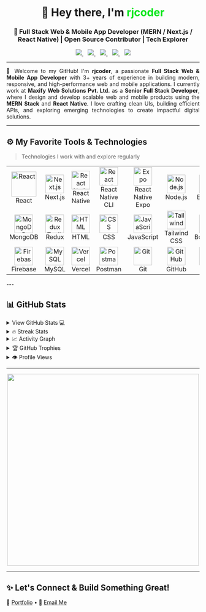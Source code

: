 <div align="center">
  <h1>👋 Hey there, I'm <span style="color:#04e61b;">rjcoder</span></h1>
  <h3 align="center">🚀 Full Stack Web & Mobile App Developer (MERN / Next.js / React Native) | Open Source Contributor | Tech Explorer</h3>
</div>

<div align="center">
  <a href="https://www.instagram.com/surajsingh90127/">
    <img src="https://img.shields.io/badge/Instagram-%23E4405F.svg?style=for-the-badge&logo=Instagram&logoColor=white">
  </a>
  &nbsp;&nbsp;
  <a href="https://www.linkedin.com/in/suraj90127/">
    <img src="https://img.shields.io/badge/LinkedIn-%230077B5.svg?style=for-the-badge&logo=Linkedin&logoColor=white">
  </a>
  &nbsp;&nbsp;
  <a href="mailto:surajsingh26574@gmail.com">
    <img src="https://img.shields.io/badge/Gmail-D14836?style=for-the-badge&logo=gmail&logoColor=white">
  </a>
  &nbsp;&nbsp;
  <a href="https://github.com/Suraj90127">
    <img src="https://img.shields.io/badge/GitHub-100000?style=for-the-badge&logo=github&logoColor=white">
  </a>
  &nbsp;&nbsp;
  <a href="https://t.me/suraj90127">
    <img src="https://img.shields.io/badge/Telegram-2CA5E0?style=for-the-badge&logo=telegram&logoColor=white">
  </a>
</div>

---

<p align="justify">
👋 Welcome to my GitHub! I'm <b>rjcoder</b>, a passionate <b>Full Stack Web & Mobile App Developer</b> with 3+ years of experience in building modern, responsive, and high-performance web and mobile applications.  
I currently work at <b>Maxify Web Solutions Pvt. Ltd.</b> as a <b>Senior Full Stack Developer</b>, where I design and develop scalable web and mobile products using the <b>MERN Stack</b> and <b>React Native</b>.  
I love crafting clean UIs, building efficient APIs, and exploring emerging technologies to create impactful digital solutions.  
</p>

---

## ⚙️ My Favorite Tools & Technologies

> Technologies I work with and explore regularly

<table>
  <tr>
    <td align="center" width="96"><img src="https://techstack-generator.vercel.app/react-icon.svg" width="65" height="65" alt="React" /><br>React</td>
    <td align="center" width="96"><img src="https://skillicons.dev/icons?i=nextjs" width="48" height="48" alt="Next.js"/><br>Next.js</td>
    <td align="center" width="96"><img src="https://skillicons.dev/icons?i=react" width="48" height="48" alt="React Native"/><br>React Native</td>
    <td align="center" width="96"><img src="https://skillicons.dev/icons?i=androidstudio" width="48" height="48" alt="React Native CLI"/><br>React Native CLI</td>
    <td align="center" width="96"><img src="https://skillicons.dev/icons?i=expo" width="48" height="48" alt="Expo"/><br>React Native Expo</td>
    <td align="center" width="96"><img src="https://skillicons.dev/icons?i=nodejs" width="48" height="48" alt="Node.js"/><br>Node.js</td>
    <td align="center" width="96"><img src="https://skillicons.dev/icons?i=express" width="48" height="48" alt="Express"/><br>Express</td>
  </tr>
  <tr>
    <td align="center" width="96"><img src="https://skillicons.dev/icons?i=mongodb" width="48" height="48" alt="MongoDB"/><br>MongoDB</td>
    <td align="center" width="96"><img src="https://skillicons.dev/icons?i=redux" width="48" height="48" alt="Redux Toolkit"/><br>Redux</td>
    <td align="center" width="96"><img src="https://skillicons.dev/icons?i=html" width="48" height="48" alt="HTML"/><br>HTML</td>
    <td align="center" width="96"><img src="https://skillicons.dev/icons?i=css" width="48" height="48" alt="CSS"/><br>CSS</td>
    <td align="center" width="96"><img src="https://skillicons.dev/icons?i=js" width="48" height="48" alt="JavaScript"/><br>JavaScript</td>
    <td align="center" width="96"><img src="https://skillicons.dev/icons?i=tailwind" width="48" height="48" alt="Tailwind"/><br>Tailwind CSS</td>
    <td align="center" width="96"><img src="https://skillicons.dev/icons?i=bootstrap" width="48" height="48" alt="Bootstrap"/><br>Bootstrap</td>
  </tr>
  <tr>
    <td align="center" width="96"><img src="https://skillicons.dev/icons?i=firebase" width="48" height="48" alt="Firebase"/><br>Firebase</td>
    <td align="center" width="96"><img src="https://skillicons.dev/icons?i=mysql" width="48" height="48" alt="MySQL"/><br>MySQL</td>
    <td align="center" width="96"><img src="https://skillicons.dev/icons?i=vercel" width="48" height="48" alt="Vercel"/><br>Vercel</td>
    <td align="center" width="96"><img src="https://skillicons.dev/icons?i=postman" width="48" height="48" alt="Postman"/><br>Postman</td>
    <td align="center" width="96"><img src="https://skillicons.dev/icons?i=git" width="48" height="48" alt="Git"/><br>Git</td>
    <td align="center" width="96"><img src="https://skillicons.dev/icons?i=github" width="48" height="48" alt="GitHub"/><br>GitHub</td>
    <td align="center" width="96"><img src="https://skillicons.dev/icons?i=figma" width="48" height="48" alt="Figma"/><br>Figma</td>
  </tr>
</table>
---

## 📊 GitHub Stats

<details>
  <summary>View GitHub Stats 💻</summary>
  <br/>
  <img src="https://github-readme-stats.vercel.app/api?username=Suraj90127&show_icons=true&theme=tokyonight" height="192px"/>
  <img src="https://github-readme-stats.vercel.app/api/top-langs/?username=Suraj90127&layout=compact&theme=tokyonight" height="192px"/>
</details>

<details>
  <summary>🔥 Streak Stats</summary>
  <br/>
  <img src="https://streak-stats.demolab.com/?user=Suraj90127&theme=tokyonight" height="180px"/>
</details>

<details>
  <summary>📈 Activity Graph</summary>
  <br/>
  <img src="https://github-readme-activity-graph.vercel.app/graph?username=Suraj90127&bg_color=0d1117&color=04e61b&line=00ff7f&point=ffffff&area=true&hide_border=true" />
</details>

<details>
  <summary>🏆 GitHub Trophies</summary>
  <br/>
  <img src="https://github-profile-trophy.vercel.app/?username=Suraj90127&theme=tokyonight&no-frame=true&row=1&column=6" />
</details>

<details>
  <summary>👁️ Profile Views</summary>
  <br/>
  <img src="https://komarev.com/ghpvc/?username=Suraj90127&label=PROFILE+VIEWS&style=for-the-badge&color=brightgreen">
</details>

---

<div align="center">
  <img src="https://github.com/saadeghi/saadeghi/raw/master/dino.gif" width="500"/>
</div>

---

## ✨ Let's Connect & Build Something Great!
💼 [Portfolio](https://rjcoder.shop/) • 📧 [Email Me](mailto:surajsingh26574@gmail.com)
